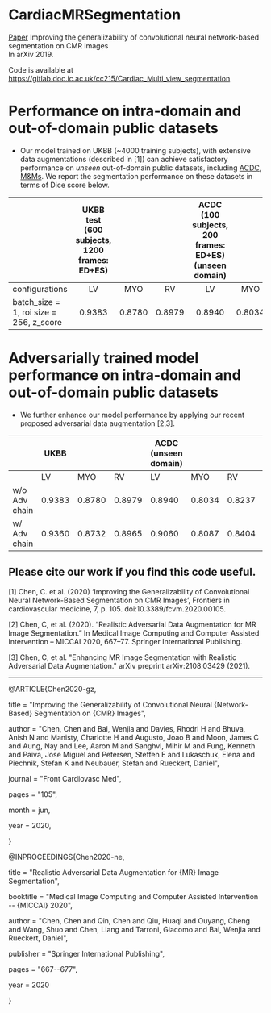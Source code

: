 # CardiacMRSegmentation

[Paper](https://arxiv.org/abs/1907.01268)
Improving the generalizability of convolutional neural network-based segmentation on CMR images <br>
In arXiv 2019.

Code is available at https://gitlab.doc.ic.ac.uk/cc215/Cardiac_Multi_view_segmentation

# Performance on intra-domain and out-of-domain public datasets
- Our model trained on UKBB (~4000 training subjects), with extensive data augmentations (described in [1]) can achieve satisfactory performance on *unseen* out-of-domain public datasets, including [ACDC](https://www.creatis.insa-lyon.fr/Challenge/acdc/databases.html), [M&Ms](https://www.ub.edu/mnms/). We report the segmentation performance on these datasets in terms of Dice score below.

|                                                                          | UKBB test (600 subjects, 1200 frames: ED+ES) |        |        | ACDC (100 subjects, 200 frames: ED+ES) (unseen domain)|        |        | M&Ms (150 subjects, 300 frames: ED+ES) (unseen domain)   |        |        |
| ------------------------------------------------------------------------ | :------------------------------------------: | :----: | :----: | :------------------------------------: | :----: | :----: | :------------------------------------: | :----: | :----: |
| configurations                                                           |                      LV                      |  MYO   |   RV   |                   LV                   |  MYO   |   RV   |                   LV                   |  MYO   |   RV   |
| batch_size = 1, roi size = 256, z_score                                  |                    0.9383                    | 0.8780 | 0.8979 |                 0.8940                 | 0.8034 | 0.8237 |                 0.8862                 | 0.7889 | 0.8168 |

# Adversarially trained model performance on intra-domain and out-of-domain public datasets 
- We further enhance our model performance by applying our recent proposed adversarial data augmentation [2,3].

|               | UKBB   |        |        | ACDC (unseen domain)   |        |        | M&Ms  (unseen domain)    |        |        |
| ------------- | ------ | ------ | ------ | ------ | ------ | ------ | ------ | ------ | ------ |
|               | LV     | MYO    | RV     | LV     | MYO    | RV     | LV     | MYO    | RV     |
| w/o Adv chain | 0.9383 | 0.8780 | 0.8979 | 0.8940 | 0.8034 | 0.8237 | 0.8862 | 0.7889 | 0.8168 |
| w/ Adv chain  | 0.9360 | 0.8732 | 0.8965 | 0.9060 | 0.8087 | 0.8404 | 0.8929 | 0.7987 | 0.8245 |

Please cite our work if you find this code useful.
--------------------------------------------------

[1] Chen, C. et al. (2020) ‘Improving the Generalizability of Convolutional Neural Network-Based Segmentation on CMR Images’, Frontiers in cardiovascular medicine, 7, p. 105. doi:10.3389/fcvm.2020.00105.

[2] Chen, C, et al. (2020). “Realistic Adversarial Data Augmentation for MR Image Segmentation.” In Medical Image Computing and Computer Assisted Intervention – MICCAI 2020, 667–77. Springer International Publishing.

[3] Chen, C, et al. "Enhancing MR Image Segmentation with Realistic Adversarial Data Augmentation." arXiv preprint arXiv:2108.03429 (2021).

--------------------------------------------------

@ARTICLE{Chen2020-gz,

  title         = "Improving the Generalizability of Convolutional Neural
                   {Network-Based} Segmentation on {CMR} Images",
       
  author        = "Chen, Chen and Bai, Wenjia and Davies, Rhodri H and Bhuva,
                   Anish N and Manisty, Charlotte H and Augusto, Joao B and
                   Moon, James C and Aung, Nay and Lee, Aaron M and Sanghvi,
                   Mihir M and Fung, Kenneth and Paiva, Jose Miguel and
                   Petersen, Steffen E and Lukaschuk, Elena and Piechnik,
                   Stefan K and Neubauer, Stefan and Rueckert, Daniel",
                   
  journal       = "Front Cardiovasc Med",
  
  pages         = "105",
  
  month         =  jun,
  
  year          =  2020,
  
  
}

@INPROCEEDINGS{Chen2020-ne,

  title     = "Realistic Adversarial Data Augmentation for {MR} Image
               Segmentation",
               
  booktitle = "Medical Image Computing and Computer Assisted Intervention --
               {MICCAI} 2020",
               
  author    = "Chen, Chen and Qin, Chen and Qiu, Huaqi and Ouyang, Cheng and
               Wang, Shuo and Chen, Liang and Tarroni, Giacomo and Bai, Wenjia
               and Rueckert, Daniel",
               
  publisher = "Springer International Publishing",
  
  pages     = "667--677",
  
  year      =  2020
  
}


